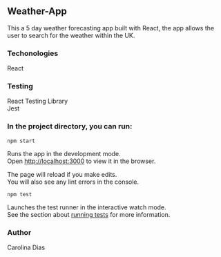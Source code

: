 ## Weather-App

This a 5 day weather forecasting app built with React, the app allows the user to search for the weather within the UK. 

### Techonologies

React

### Testing

React Testing Library<br />
Jest

### In the project directory, you can run:

`npm start`

Runs the app in the development mode.<br />
Open [http://localhost:3000](http://localhost:3000) to view it in the browser.

The page will reload if you make edits.<br />
You will also see any lint errors in the console.

`npm test`

Launches the test runner in the interactive watch mode.<br />
See the section about [running tests](https://facebook.github.io/create-react-app/docs/running-tests) for more information.

### Author

Carolina Dias